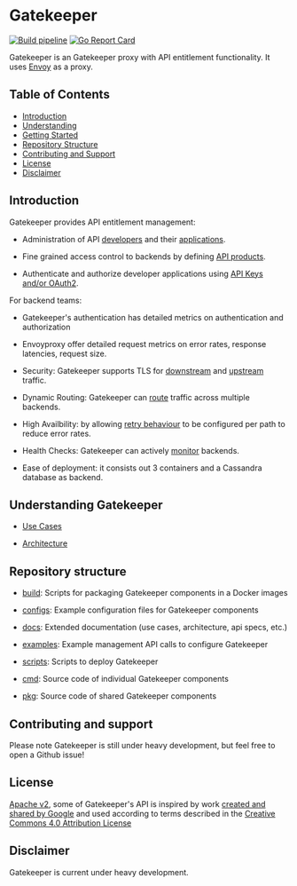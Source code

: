 # Gatekeeper
[![Build pipeline](https://github.com/erikbos/gatekeeper/actions?query=workflow%3A%22Build+pipeline%22)](https://github.com/erikbos/gatekeeper/actions?query=workflow%3A%22Build+pipeline%22)
[![Go Report Card](https://goreportcard.com/badge/github.com/erikbos/gatekeeper)](https://goreportcard.com/report/github.com/erikbos/gatekeeper)

Gatekeeper is an Gatekeeper proxy with API entitlement functionality. It uses [Envoy](https://www.envoyproxy.io/) as a proxy.

## Table of Contents

* [Introduction](#introduction)
* [Understanding](#understanding)
* [Getting Started](#getting-started)
* [Repository Structure](#repository-structure)
* [Contributing and Support](#contributing-and-support)
* [License](#license)
* [Disclaimer](#disclaimer)

## Introduction

Gatekeeper provides API entitlement management:

* Administration of API [developers](docs/api/developer.md) and their [applications](docs/api/developerapp.md).

* Fine grained access control to backends by defining [API products](docs/api/apiproduct.md).

* Authenticate and authorize developer applications using [API Keys and/or OAuth2](docs/api/key.md).

For backend teams:

* Gatekeeper's authentication has detailed metrics on authentication and authorization

* Envoyproxy offer detailed request metrics on error rates, response latencies, request size.

* Security: Gatekeeper supports TLS for [downstream](docs/api/virtualhost.md) and [upstream](docs/api/cluster.md) traffic.

* Dynamic Routing: Gatekeeper can [route](docs/api/route.md) traffic across multiple backends.

* High Availbility: by allowing [retry behaviour](docs/api/route.md) to be configured per path to reduce error rates.

* Health Checks: Gatekeeper can actively [monitor](docs/api/cluster.md) backends.

* Ease of deployment: it consists out 3 containers and a Cassandra database as backend.

## Understanding Gatekeeper

* [Use Cases](doc/use-cases.md)

* [Architecture](doc/architecture.md)

## Repository structure

* [build](build): Scripts for packaging Gatekeeper components in a Docker images

* [configs](configs): Example configuration files for Gatekeeper components

* [docs](docs): Extended documentation (use cases, architecture, api specs, etc.)

* [examples](examples): Example management API calls to configure Gatekeeper

* [scripts](scripts): Scripts to deploy Gatekeeper

* [cmd](cmd): Source code of individual Gatekeeper components

* [pkg](pkg): Source code of shared Gatekeeper components

## Contributing and support

Please note Gatekeeper is still under heavy development, but feel free to open a Github issue!

## License

[Apache v2](LICENSE), some of Gatekeeper's API is inspired by work [created and shared by Google](https://docs.apigee.com/reference/apis/apigee/rest/) and used according to terms described in the [Creative Commons 4.0 Attribution License](https://creativecommons.org/licenses/by/4.0/)

## Disclaimer

Gatekeeper is current under heavy development.
